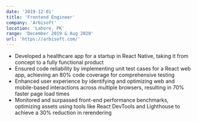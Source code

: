 ```yaml
---
date: '2019-12-01'
title: 'Frontend Engineer'
company: 'Arbisoft'
location: 'Lahore, PK'
range: 'December 2019 & Aug 2020'
url: 'https://arbisoft.com/'
---
```


- Developed a healthcare app for a startup in React Native, taking it from concept to a fully functional product
- Ensured code reliability by implementing unit test cases for a React web app, achieving an 80% code coverage for comprehensive testing
- Enhanced user experience by identifying and optimizing web and mobile-based interactions across multiple browsers, resulting in 70% faster page load times
- Monitored and surpassed front-end performance benchmarks, optimizing assets using tools like React DevTools and Lighthouse to achieve a 30% reduction in rerendering
